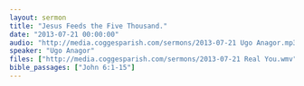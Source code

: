 ```yaml
---
layout: sermon
title: "Jesus Feeds the Five Thousand."
date: "2013-07-21 00:00:00"
audio: "http://media.coggesparish.com/sermons/2013-07-21 Ugo Anagor.mp3"
speaker: "Ugo Anagor"
files: ["http://media.coggesparish.com/sermons/2013-07-21 Real You.wmv"]
bible_passages: ["John 6:1-15"]
---
```


